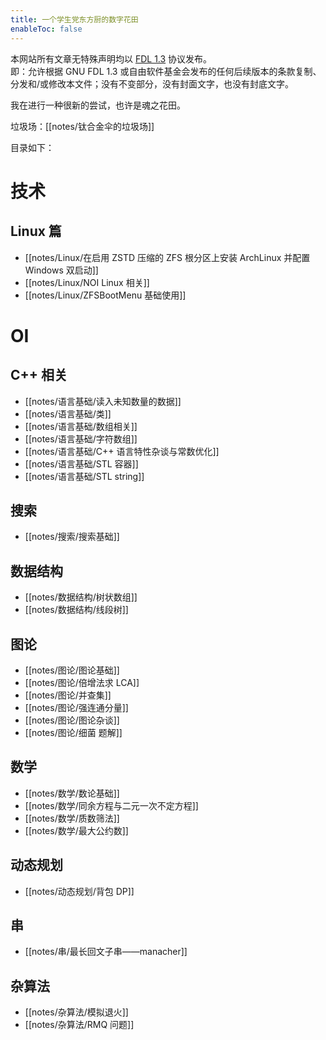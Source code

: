 ```yaml
---
title: 一个学生党东方厨的数字花田
enableToc: false
---
```


本网站所有文章无特殊声明均以 [FDL 1.3](https://www.gnu.org/licenses/fdl-1.3.html) 协议发布。  
即：允许根据 GNU FDL 1.3 或自由软件基金会发布的任何后续版本的条款复制、分发和/或修改本文件；没有不变部分，没有封面文字，也没有封底文字。

我在进行一种很新的尝试，也许是魂之花田。

垃圾场：[[notes/钛合金伞的垃圾场]]

目录如下：

# 技术

## Linux 篇

* [[notes/Linux/在启用 ZSTD 压缩的 ZFS 根分区上安装 ArchLinux 并配置 Windows 双启动]]
* [[notes/Linux/NOI Linux 相关]]
* [[notes/Linux/ZFSBootMenu 基础使用]]

# OI

## C++ 相关

* [[notes/语言基础/读入未知数量的数据]]
* [[notes/语言基础/类]]
* [[notes/语言基础/数组相关]]
* [[notes/语言基础/字符数组]]
* [[notes/语言基础/C++ 语言特性杂谈与常数优化]]
* [[notes/语言基础/STL 容器]]
* [[notes/语言基础/STL string]]

## 搜索

* [[notes/搜索/搜索基础]]

## 数据结构

* [[notes/数据结构/树状数组]]
* [[notes/数据结构/线段树]]

## 图论

* [[notes/图论/图论基础]]
* [[notes/图论/倍增法求 LCA]]
* [[notes/图论/并查集]]
* [[notes/图论/强连通分量]]
* [[notes/图论/图论杂谈]]
* [[notes/图论/细菌 题解]]

## 数学

* [[notes/数学/数论基础]]
* [[notes/数学/同余方程与二元一次不定方程]]
* [[notes/数学/质数筛法]]
* [[notes/数学/最大公约数]]

## 动态规划

* [[notes/动态规划/背包 DP]]

## 串

* [[notes/串/最长回文子串——manacher]]

## 杂算法

* [[notes/杂算法/模拟退火]]
* [[notes/杂算法/RMQ 问题]]